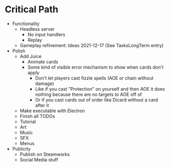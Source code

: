 # Critical Path
- Functionality
    - Headless server
        - No input handlers
        - Replay 
    - Gameplay refinement: Ideas 2021-12-17 (See TasksLongTerm entry)
- Polish
    - Add Juice
        - Animate cards
        - Some kind of visible error mechanism to show when cards don't apply
            - Don't let players cast fizzle spells (AOE or chain without damage)
            - Like if you cast "Protection" on yourself and then AOE it does nothing because there are no targets to AOE off of
            - Or if you cast cards out of order like Dicard without a card after it
    - Make executable with Electron
    - Finish all TODOs
    - Tutorial
    - Art
    - Music
    - SFX
    - Menus
- Publicity
    - Publish on Steamworks
    - Social Media stuff